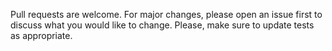 Pull requests are welcome. For major changes, please open an issue first to discuss what you would like to change. Please, make sure to update tests as appropriate.
